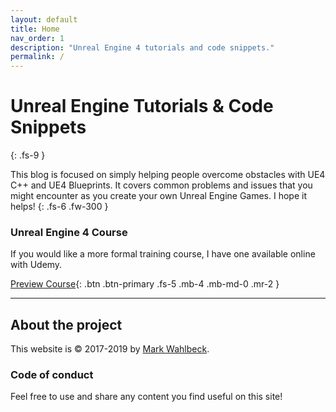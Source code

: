 ```yaml
---
layout: default
title: Home
nav_order: 1
description: "Unreal Engine 4 tutorials and code snippets."
permalink: /
---
```


# Unreal Engine Tutorials &amp; Code Snippets
{: .fs-9 }

This blog is focused on simply helping people overcome obstacles with UE4 C++ and UE4 Blueprints. It covers common problems and issues that you might encounter as you create your own Unreal Engine Games. I hope it helps!
{: .fs-6 .fw-300 }

### Unreal Engine 4 Course

If you would like a more formal training course, I have one available online with Udemy.

[Preview Course](https://www.udemy.com/unreal-engine-4-ue4/){: .btn .btn-primary .fs-5 .mb-4 .mb-md-0 .mr-2 }

---

## About the project

This website is &copy; 2017-2019 by [Mark Wahlbeck](https://markwahlbeck.com).

### Code of conduct

Feel free to use and share any content you find useful on this site!
